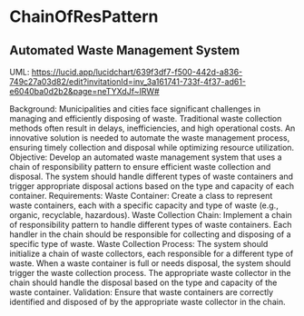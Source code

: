 # ChainOfResPattern

## Automated Waste Management System

UML: https://lucid.app/lucidchart/639f3df7-f500-442d-a836-749c27a03d82/edit?invitationId=inv_3a161741-733f-4f37-ad61-e6040ba0d2b2&page=neTYXdJf~IRW#

Background: Municipalities and cities face significant challenges in managing and efficiently disposing of waste. Traditional waste collection methods often result in delays, inefficiencies, and high operational costs. An innovative solution is needed to automate the waste management process, ensuring timely collection and disposal while optimizing resource utilization.
Objective: Develop an automated waste management system that uses a chain of responsibility pattern to ensure efficient waste collection and disposal. The system should handle different types of waste containers and trigger appropriate disposal actions based on the type and capacity of each container.
Requirements:
Waste Container: Create a class to represent waste containers, each with a specific capacity and type of waste (e.g., organic, recyclable, hazardous).
Waste Collection Chain: Implement a chain of responsibility pattern to handle different types of waste containers. Each handler in the chain should be responsible for collecting and disposing of a specific type of waste.
Waste Collection Process:
The system should initialize a chain of waste collectors, each responsible for a different type of waste.
When a waste container is full or needs disposal, the system should trigger the waste collection process.
The appropriate waste collector in the chain should handle the disposal based on the type and capacity of the waste container.
Validation: Ensure that waste containers are correctly identified and disposed of by the appropriate waste collector in the chain.
